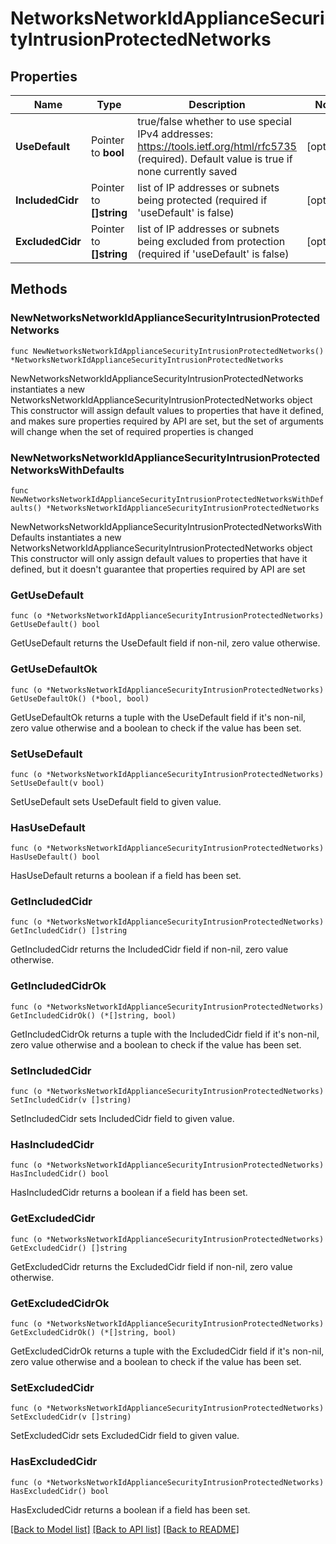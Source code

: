 # NetworksNetworkIdApplianceSecurityIntrusionProtectedNetworks

## Properties

Name | Type | Description | Notes
------------ | ------------- | ------------- | -------------
**UseDefault** | Pointer to **bool** | true/false whether to use special IPv4 addresses: https://tools.ietf.org/html/rfc5735 (required). Default value is true if none currently saved | [optional] 
**IncludedCidr** | Pointer to **[]string** | list of IP addresses or subnets being protected (required if &#39;useDefault&#39; is false) | [optional] 
**ExcludedCidr** | Pointer to **[]string** | list of IP addresses or subnets being excluded from protection (required if &#39;useDefault&#39; is false) | [optional] 

## Methods

### NewNetworksNetworkIdApplianceSecurityIntrusionProtectedNetworks

`func NewNetworksNetworkIdApplianceSecurityIntrusionProtectedNetworks() *NetworksNetworkIdApplianceSecurityIntrusionProtectedNetworks`

NewNetworksNetworkIdApplianceSecurityIntrusionProtectedNetworks instantiates a new NetworksNetworkIdApplianceSecurityIntrusionProtectedNetworks object
This constructor will assign default values to properties that have it defined,
and makes sure properties required by API are set, but the set of arguments
will change when the set of required properties is changed

### NewNetworksNetworkIdApplianceSecurityIntrusionProtectedNetworksWithDefaults

`func NewNetworksNetworkIdApplianceSecurityIntrusionProtectedNetworksWithDefaults() *NetworksNetworkIdApplianceSecurityIntrusionProtectedNetworks`

NewNetworksNetworkIdApplianceSecurityIntrusionProtectedNetworksWithDefaults instantiates a new NetworksNetworkIdApplianceSecurityIntrusionProtectedNetworks object
This constructor will only assign default values to properties that have it defined,
but it doesn't guarantee that properties required by API are set

### GetUseDefault

`func (o *NetworksNetworkIdApplianceSecurityIntrusionProtectedNetworks) GetUseDefault() bool`

GetUseDefault returns the UseDefault field if non-nil, zero value otherwise.

### GetUseDefaultOk

`func (o *NetworksNetworkIdApplianceSecurityIntrusionProtectedNetworks) GetUseDefaultOk() (*bool, bool)`

GetUseDefaultOk returns a tuple with the UseDefault field if it's non-nil, zero value otherwise
and a boolean to check if the value has been set.

### SetUseDefault

`func (o *NetworksNetworkIdApplianceSecurityIntrusionProtectedNetworks) SetUseDefault(v bool)`

SetUseDefault sets UseDefault field to given value.

### HasUseDefault

`func (o *NetworksNetworkIdApplianceSecurityIntrusionProtectedNetworks) HasUseDefault() bool`

HasUseDefault returns a boolean if a field has been set.

### GetIncludedCidr

`func (o *NetworksNetworkIdApplianceSecurityIntrusionProtectedNetworks) GetIncludedCidr() []string`

GetIncludedCidr returns the IncludedCidr field if non-nil, zero value otherwise.

### GetIncludedCidrOk

`func (o *NetworksNetworkIdApplianceSecurityIntrusionProtectedNetworks) GetIncludedCidrOk() (*[]string, bool)`

GetIncludedCidrOk returns a tuple with the IncludedCidr field if it's non-nil, zero value otherwise
and a boolean to check if the value has been set.

### SetIncludedCidr

`func (o *NetworksNetworkIdApplianceSecurityIntrusionProtectedNetworks) SetIncludedCidr(v []string)`

SetIncludedCidr sets IncludedCidr field to given value.

### HasIncludedCidr

`func (o *NetworksNetworkIdApplianceSecurityIntrusionProtectedNetworks) HasIncludedCidr() bool`

HasIncludedCidr returns a boolean if a field has been set.

### GetExcludedCidr

`func (o *NetworksNetworkIdApplianceSecurityIntrusionProtectedNetworks) GetExcludedCidr() []string`

GetExcludedCidr returns the ExcludedCidr field if non-nil, zero value otherwise.

### GetExcludedCidrOk

`func (o *NetworksNetworkIdApplianceSecurityIntrusionProtectedNetworks) GetExcludedCidrOk() (*[]string, bool)`

GetExcludedCidrOk returns a tuple with the ExcludedCidr field if it's non-nil, zero value otherwise
and a boolean to check if the value has been set.

### SetExcludedCidr

`func (o *NetworksNetworkIdApplianceSecurityIntrusionProtectedNetworks) SetExcludedCidr(v []string)`

SetExcludedCidr sets ExcludedCidr field to given value.

### HasExcludedCidr

`func (o *NetworksNetworkIdApplianceSecurityIntrusionProtectedNetworks) HasExcludedCidr() bool`

HasExcludedCidr returns a boolean if a field has been set.


[[Back to Model list]](../README.md#documentation-for-models) [[Back to API list]](../README.md#documentation-for-api-endpoints) [[Back to README]](../README.md)


